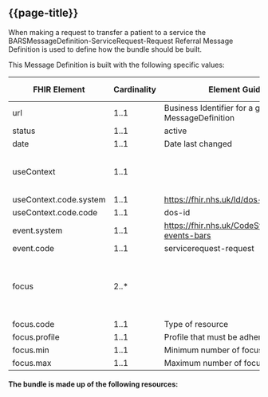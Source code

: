 ## {{page-title}}

When making a request to transfer a patient to a service the BARSMessageDefinition-ServiceRequest-Request Referral Message Definition is used to define how the bundle should be built.

This Message Definition is built with the following specific values:

| FHIR   Element         | Cardinality | Element Guidance                                    | Additional Guidance                              |
|------------------------|-------------|-----------------------------------------------------|--------------------------------------------------|
| url                    | 1..1        | Business   Identifier for a given MessageDefinition |                                                  |
| status                 | 1..1        | active                                              |                                                  |
| date                   | 1..1        | Date last   changed                                 |                                                  |
| useContext             | 1..1        |                                                     | We   are expecting the UseContext to be a DOS ID |
| useContext.code.system | 1..1        | https://fhir.nhs.uk/Id/dos-service-id               |                                                  |
| useContext.code.code   | 1..1        | dos-id                                              |                                                  |
| event.system           | 1..1        | https://fhir.nhs.uk/CodeSystem/message-events-bars  |                                                  |
| event.code             | 1..1        | servicerequest-request                              |                                                  |
| focus                  | 2..*        |                                                     |        Bundle and MessageHeader resources must be included in a message type Bundle                                         |
| focus.code             | 1..1        | Type of   resource                                  |                                                  |
| focus.profile          | 1..1        | Profile that   must be adhered to by focus          |                                                  |
| focus.min              | 1..1        | Minimum number   of focuses of this type            |                                                  |
| focus.max              | 1..1        | Maximum number   of focuses of this type            |   

<!--
{{tree:https://fhir.nhs.uk/MessageDefinition/bars-message-servicerequest-request-referral,snapshot}}
	
@```
from MessageDefinition
where name = 'BARS Message Definition ServiceRequest - Request Referral'
for focus
select {
    Resource: code,
    URL: profile,
    Cardinality: min.toString() & '..' & max.toString()
}
```-->

#### The bundle is made up of the following resources:



<br>


